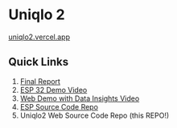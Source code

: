 # Uniqlo 2
[uniqlo2.vercel.app](https://uniqlo2.vercel.app)
## Quick Links
1. [Final Report](https://github.com/mhayescs19/uniqlo2/blob/main/docs/Project_Final_Report_CS596%20(1).pdf)
2. [ESP 32 Demo Video](https://drive.google.com/file/d/1bGzWm6JUhcXUqmyM6QgzmwbREvhpOBwm/view?usp=sharing)
3. [Web Demo with Data Insights Video](https://drive.google.com/file/d/1T34vu5ZFe8sqTC6KoW-WBMJe6WhgRF2U/view?usp=sharing)
4. [ESP Source Code Repo](https://github.com/kcristobal07/rfid-project)
5. Uniqlo2 Web Source Code Repo (this REPO!)



